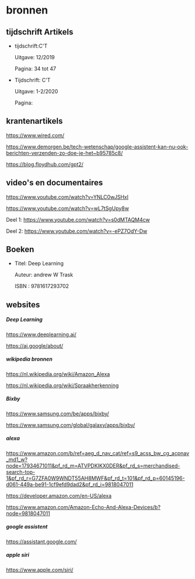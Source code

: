 # bronnen

## tijdschrift Artikels

* tijdschrift:C'T

  Uitgave: 12/2019

  Pagina: 34 tot 47

* Tijdschrift: C'T

  Uitgave: 1-2/2020

  Pagina: 


## krantenartikels

https://www.wired.com/

https://www.demorgen.be/tech-wetenschap/google-assistent-kan-nu-ook-berichten-verzenden-zo-doe-je-het~b95785c8/

https://blog.floydhub.com/gpt2/

## video's en documentaires

https://www.youtube.com/watch?v=YNLC0wJSHxI

https://www.youtube.com/watch?v=wL7tSgUpy8w

Deel 1: https://www.youtube.com/watch?v=s0dMTAQM4cw

Deel 2: https://www.youtube.com/watch?v=-ePZ7OdY-Dw

## Boeken

* Titel: Deep Learning
 
  Auteur: andrew W Trask

  ISBN : 9781617293702

## websites

##### Deep Learning

https://www.deeplearning.ai/

https://ai.google/about/

##### wikipedia bronnen

https://nl.wikipedia.org/wiki/Amazon_Alexa

https://nl.wikipedia.org/wiki/Spraakherkenning

##### Bixby

https://www.samsung.com/be/apps/bixby/

https://www.samsung.com/global/galaxy/apps/bixby/

##### alexa

https://www.amazon.com/b/ref=aeg_d_nav_cat/ref=s9_acss_bw_cg_acpnav_md1_w?node=17934671011&pf_rd_m=ATVPDKIKX0DER&pf_rd_s=merchandised-search-top-1&pf_rd_r=G7ZFA0W9WNDT55AH8MWF&pf_rd_t=101&pf_rd_p=60145196-d061-449a-be91-1cf9efd9dad2&pf_rd_i=9818047011

https://developer.amazon.com/en-US/alexa

https://www.amazon.com/Amazon-Echo-And-Alexa-Devices/b?node=9818047011

##### google assistent

https://assistant.google.com/

##### apple siri

https://www.apple.com/siri/
